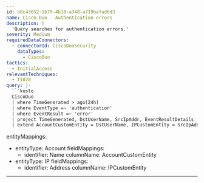 ```yaml
---
id: b8c43652-1b79-4b18-a348-a719bafad6d3
name: Cisco Duo - Authentication errors
description: |
  'Query searches for authentication errors.'
severity: Medium
requiredDataConnectors:
  - connectorId: CiscoDuoSecurity
    dataTypes:
      - CiscoDuo
tactics:
  - InitialAccess
relevantTechniques:
  - T1078
query: |-
  ```kusto
  CiscoDuo
  | where TimeGenerated > ago(24h)
  | where EventType =~ 'authentication'
  | where EventResult =~ 'error'
  | project TimeGenerated, DstUserName, SrcIpAddr, EventResultDetails
  | extend AccountCustomEntity = DstUserName, IPCustomEntity = SrcIpAddr
  ```
entityMappings:
  - entityType: Account
    fieldMappings:
      - identifier: Name
        columnName: AccountCustomEntity
  - entityType: IP
    fieldMappings:
      - identifier: Address
        columnName: IPCustomEntity
---
```


